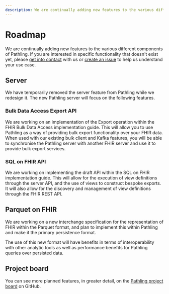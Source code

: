 ```yaml
---
description: We are continually adding new features to the various different components of Pathling.
---
```


# Roadmap

We are continually adding new features to the various different components of
Pathling. If you are interested in specific functionality that doesn't exist
yet, please [get into contact](https://pathling.csiro.au/#contact) with us
or [create an issue](https://github.com/aehrc/pathling/issues/new) to help us
understand your use case.

## Server

We have temporarily removed the server feature from Pathling while we redesign 
it. The new Pathling server will focus on the following features.

### Bulk Data Access Export API

We are working on an implementation of the Export operation within the FHIR
Bulk Data Access implementation guide. This will allow you to use Pathling as a 
way of providing bulk export functionality over your FHIR data. When used with 
our existing bulk client and Kafka features, you will be able to synchronise the 
Pathling server with another FHIR server and use it to provide bulk export 
services.

### SQL on FHIR API

We are working on implementing the draft API within the SQL on FHIR 
implementation guide. This will allow for the execution of view definitions 
through the server API, and the use of views to construct bespoke exports. It 
will also allow for the discovery and management of view definitions through the 
FHIR REST API.

## Parquet on FHIR

We are working on a new interchange specification for the representation of
FHIR within the Parquet format, and plan to implement this within Pathling and
make it the primary persistence format.

The use of this new format will have benefits in terms of interoperability with
other analytic tools as well as performance benefits for Pathling queries over
persisted data.

## Project board

You can see more planned features, in greater detail, on the
[Pathling project board](https://github.com/orgs/aehrc/projects/11) on
GitHub.
